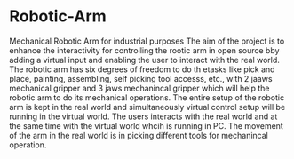 # Robotic-Arm
Mechanical Robotic Arm for industrial purposes
The aim of the project is to enhance the interactivity for controlling the rootic arm in open source bby adding a virtual input and enabling the user to interact with the real world. The robotic arm has six degrees of freedom to do th etasks like pick and place, painting, assembling, self picking tool accesss, etc., with 2 jaaws mechanical gripper and 3 jaws mechanincal gripper which will help the robotic arm to do its mechanical operations. The entire setup of the robotic arm is kept in the real world and simultaneously virtual control setup will be running in the virtual world. The users interacts with the real world and at the same time with the virtual world whcih is running in PC. The movement of the arm in the real world is in picking different tools for mechanincal operation.
